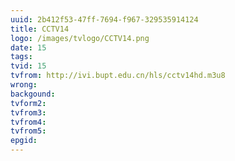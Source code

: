 ```yaml
---
uuid: 2b412f53-47ff-7694-f967-329535914124
title: CCTV14
logo: /images/tvlogo/CCTV14.png
date: 15
tags:
tvid: 15
tvfrom: http://ivi.bupt.edu.cn/hls/cctv14hd.m3u8
wrong:
backgound:
tvform2:
tvfrom3:
tvfrom4:
tvfrom5:
epgid:
---
```

